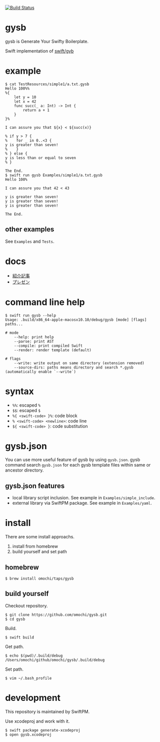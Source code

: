 [![Build Status](https://travis-ci.org/omochi/gysb.svg?branch=master)](https://travis-ci.org/omochi/gysb)

# gysb

gysb is Generate Your Swifty Boilerplate.

Swift implementation of [swift/gyb](https://github.com/apple/swift/blob/master/utils/gyb.py)

# example

```
$ cat TestResources/simple1/a.txt.gysb 
Hello 100%%
%{
    let y = 10
    let x = 42
    func succ(_ a: Int) -> Int {
        return a + 1
    }
}%

I can assure you that ${x} < ${succ(x)}

% if y > 7 {
%    for _ in 0..<3 {
y is greater than seven!
%    }
% } else {
y is less than or equal to seven
% }

The End.
$ swift run gysb Examples/simple1/a.txt.gysb 
Hello 100%

I can assure you that 42 < 43

y is greater than seven!
y is greater than seven!
y is greater than seven!

The End.
```

## other examples

See `Examples` and `Tests`.

# docs

- [紹介記事](https://qiita.com/omochimetaru/items/422ddd04e95c55dd3833)
- [プレゼン](https://speakerdeck.com/omochi/metapuroguraminguxiang-kefalsetenpuretoenzin-gysb-wozuo-tuta)

# command line help

```
$ swift run gysb --help
Usage: .build/x86_64-apple-macosx10.10/debug/gysb [mode] [flags] paths...

# mode
    --help: print help
    --parse: print AST
    --compile: print compiled Swift
    --render: render template (default)

# flags
    --write: write output on same directory (extension removed)
    --source-dirs: paths means directory and search *.gysb (automatically enable `--write`)

```

# syntax

- `%%`: escaped `%`
- `$$`: escaped `$`
- `%{ <swift-code> }%`: code block
- `% <swift-code> <newline>`: code line
- `${ <swift-code> }`: code substitution

# gysb.json

You can use more useful feature of gysb by using `gysb.json`.
gysb command search `gysb.json` for each gysb template files within same or ancestor directory.

## gysb.json features

- local library script inclusion. See example in `Examples/simple_include`.
- external library via SwiftPM package. See example in `Examples/yaml`.

# install

There are some install approachs.

1. install from homebrew
2. build yourself and set path

## homebrew

```
$ brew install omochi/taps/gysb
```

## build yourself

Checkout repository.

```
$ git clone https://github.com/omochi/gysb.git
$ cd gysb
```

Build.

```
$ swift build
```

Get path.

```
$ echo $(pwd)/.build/debug
/Users/omochi/github/omochi/gysb/.build/debug
```

Set path.

```
$ vim ~/.bash_profile
```

# development

This repository is maintained by SwiftPM.

Use xcodeproj and work with it.

```
$ swift package generate-xcodeproj
$ open gysb.xcodeproj
```

